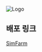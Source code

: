 ![Logo](https://github.com/Hwangyongjin/SimFarm/assets/126740959/6f652444-3ab9-4dcf-a4b9-5b9936fb1b59)
## 배포 링크

[SimFarm](https://hwangyongjin.github.io/SimFarm)
